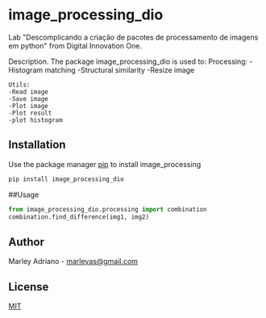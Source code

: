 # image_processing_dio
Lab "Descomplicando a criação de pacotes de processamento de imagens em python" from Digital Innovation One.

Description. 
The package image_processing_dio is used to:
	Processing:
	-Histogram matching
	-Structural similarity
	-Resize image

	Utils:
	-Read image
	-Save image
	-Plot image
	-Plot result
	-plot histogram

## Installation

Use the package manager [pip](https://pip.pypa.io/en/stable/) to install image_processing

```bash
pip install image_processing_dio
```

##Usage

```python
from image_processing_dio.processing import combination
combination.find_difference(img1, img2)
```

## Author
Marley Adriano - <marleyas@gmail.com>

## License
[MIT](https://choosealicense.com/licenses/mit/)

